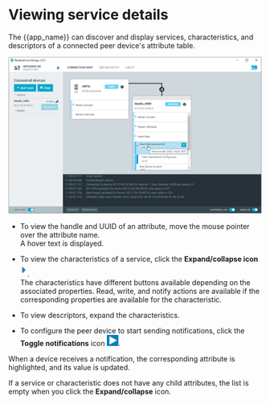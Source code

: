 # Viewing service details

The {{app_name}} can discover and display services, characteristics, and descriptors of a connected peer device's attribute table.

![Service details](./screenshots/nRF_connect_servicedetails.png "Service details")

- To view the handle and UUID of an attribute, move the mouse pointer over the attribute name.</br>
  A hover text is displayed.

- To view the characteristics of a service, click the **Expand/collapse icon** ![Expand/collapse icon](./screenshots/expand-collapse.png).</br>
  The characteristics have different buttons available depending on the associated properties. Read, write, and notify actions are available if the corresponding properties are available for the characteristic.

- To view descriptors, expand the characteristics.

- To configure the peer device to start sending notifications, click the **Toggle notifications** icon ![Toggle notifications](./screenshots/nRF_Connect_enable_notifications.png).

When a device receives a notification, the corresponding attribute is highlighted, and its value is updated.

If a service or characteristic does not have any child attributes, the list is empty when you click the **Expand/collapse** icon.

